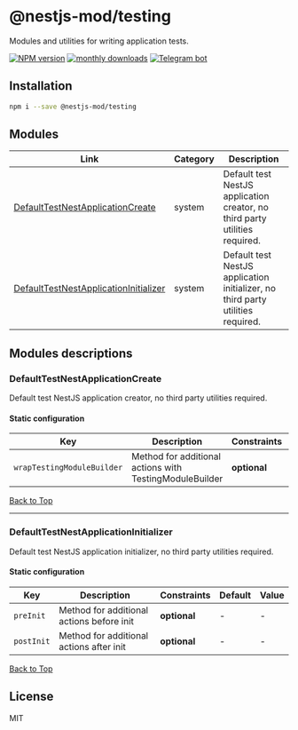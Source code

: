 
# @nestjs-mod/testing

Modules and utilities for writing application tests.

[![NPM version][npm-image]][npm-url] [![monthly downloads][downloads-image]][downloads-url] [![Telegram bot][telegram-image]][telegram-url]

## Installation

```bash
npm i --save @nestjs-mod/testing
```



## Modules

| Link | Category | Description |
| ---- | -------- | ----------- |
| [DefaultTestNestApplicationCreate](#defaulttestnestapplicationcreate) | system | Default test NestJS application creator, no third party utilities required. |
| [DefaultTestNestApplicationInitializer](#defaulttestnestapplicationinitializer) | system | Default test NestJS application initializer, no third party utilities required. |



## Modules descriptions

### DefaultTestNestApplicationCreate
Default test NestJS application creator, no third party utilities required.

#### Static configuration

| Key    | Description | Constraints | Default | Value |
| ------ | ----------- | ----------- | ------- | ----- |
|`wrapTestingModuleBuilder`|Method for additional actions with TestingModuleBuilder|**optional**|-|-|

[Back to Top](#modules)

---
### DefaultTestNestApplicationInitializer
Default test NestJS application initializer, no third party utilities required.

#### Static configuration

| Key    | Description | Constraints | Default | Value |
| ------ | ----------- | ----------- | ------- | ----- |
|`preInit`|Method for additional actions before init|**optional**|-|-|
|`postInit`|Method for additional actions after init|**optional**|-|-|

[Back to Top](#modules)

## License

MIT

[npm-image]: https://badgen.net/npm/v/@nestjs-mod/testing
[npm-url]: https://npmjs.org/package/@nestjs-mod/testing
[telegram-image]: https://img.shields.io/badge/group-telegram-blue.svg?maxAge=2592000
[telegram-url]: https://t.me/nestjs_mod
[downloads-image]: https://badgen.net/npm/dm/@nestjs-mod/testing
[downloads-url]: https://npmjs.org/package/@nestjs-mod/testing

